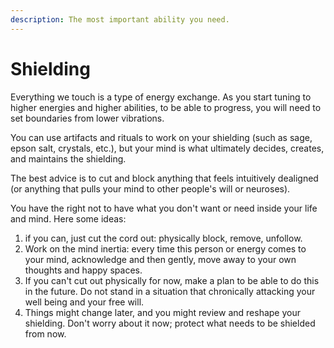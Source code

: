 ```yaml
---
description: The most important ability you need.
---
```


# Shielding

Everything we touch is a type of energy exchange. As you start tuning to higher energies and higher abilities, to be able to progress, you will need to set boundaries from lower vibrations.

You can use artifacts and rituals to work on your shielding (such as sage, epson salt, crystals, etc.), but your mind is what ultimately decides, creates, and maintains the shielding.

The best advice is to cut and block anything that feels intuitively dealigned (or anything that pulls your mind to other people's will or neuroses).&#x20;

You have the right not to have what you don't want or need inside your life and mind. Here some ideas:

1. if you can, just cut the cord out: physically block, remove, unfollow.
2. Work on the mind inertia: every time this person or energy comes to your mind, acknowledge and then gently, move away to your own thoughts and happy spaces.
3. If you can't cut out physically for now, make a plan to be able to do this in the future. Do not stand in a situation that chronically attacking your well being and your free will.
4. Things might change later, and you might review and reshape your shielding. Don't worry about it now; protect what needs to be shielded from now.
